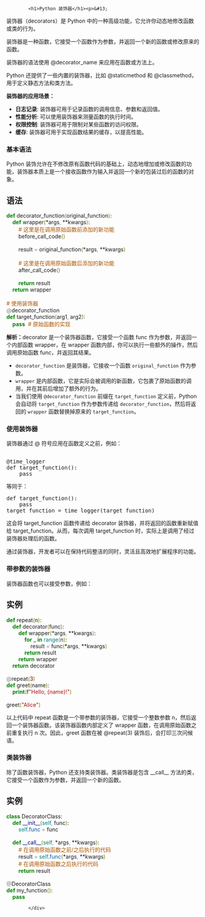 <!DOCTYPE html>
<html lang="zh-CN">
<head>
<meta charset="UTF-8">
<title>Python 装饰器</title>
</head>
<body>
<div class="article-intro" id="content">
			
			<h1>Python 装饰器</h1><p>&#13;
装饰器（decorators）是 Python 中的一种高级功能，它允许你动态地修改函数或类的行为。</p><p>&#13;
装饰器是一种函数，它接受一个函数作为参数，并返回一个新的函数或修改原来的函数。</p><p>&#13;
装饰器的语法使用 <span class="marked">@decorator_name</span> 来应用在函数或方法上。</p>&#13;
<p>Python 还提供了一些内置的装饰器，比如 <span class="marked">@staticmethod</span> 和 <span class="marked">@classmethod</span>，用于定义静态方法和类方法。</p><p><strong>装饰器的应用场景：</strong></p>&#13;
<ul><li><strong>日志记录</strong>: 装饰器可用于记录函数的调用信息、参数和返回值。</li><li><strong>性能分析</strong>: 可以使用装饰器来测量函数的执行时间。</li><li><strong>权限控制</strong>: 装饰器可用于限制对某些函数的访问权限。</li><li><strong>缓存</strong>: 装饰器可用于实现函数结果的缓存，以提高性能。</li></ul>&#13;
<h3>基本语法</h3><p>&#13;
Python 装饰允许在不修改原有函数代码的基础上，动态地增加或修改函数的功能，装饰器本质上是一个接收函数作为输入并返回一个新的包装过后的函数的对象。</p>&#13;
&#13;
<div class="example"><h2 class="example">语法</h2> <div class="example_code">
<span style="color: Green;font-weight:bold;">def</span> decorator_function<span style="color: Olive;">(</span>original_function<span style="color: Olive;">)</span>:<br/>
    <span style="color: Green;font-weight:bold;">def</span> wrapper<span style="color: Olive;">(</span>*args<span style="color: Gray;">,</span> **kwargs<span style="color: Olive;">)</span>:<br/>
        <span style="color: #a50"># 这里是在调用原始函数前添加的新功能</span><br/>
        before_call_code<span style="color: Olive;">(</span><span style="color: Olive;">)</span><br/>
        <br/>
        result <span style="color: Gray;">=</span> original_function<span style="color: Olive;">(</span>*args<span style="color: Gray;">,</span> **kwargs<span style="color: Olive;">)</span><br/>
        <br/>
        <span style="color: #a50"># 这里是在调用原始函数后添加的新功能</span><br/>
        after_call_code<span style="color: Olive;">(</span><span style="color: Olive;">)</span><br/>
        <br/>
        <span style="color: Green;font-weight:bold;">return</span> result<br/>
    <span style="color: Green;font-weight:bold;">return</span> wrapper<br/>
<br/>
<span style="color: #a50"># 使用装饰器</span><br/>
<span style="color: Gray;">@</span>decorator_function<br/>
<span style="color: Green;font-weight:bold;">def</span> target_function<span style="color: Olive;">(</span>arg1<span style="color: Gray;">,</span> arg2<span style="color: Olive;">)</span>:<br/>
    <span style="color: Green;font-weight:bold;">pass</span>  <span style="color: #a50"># 原始函数的实现</span><br/>
</div></div>&#13;
<p><strong>解析：</strong>decorator 是一个装饰器函数，它接受一个函数 func 作为参数，并返回一个内部函数 wrapper，在 wrapper 函数内部，你可以执行一些额外的操作，然后调用原始函数 func，并返回其结果。</p>&#13;
<ul>&#13;
<li><code>decorator_function</code> 是装饰器，它接收一个函数 <code>original_function</code> 作为参数。</li>&#13;
<li><code>wrapper</code> 是内部函数，它是实际会被调用的新函数，它包裹了原始函数的调用，并在其前后增加了额外的行为。</li>&#13;
<li>当我们使用 <code>@decorator_function</code> 前缀在 <code>target_function</code> 定义前，Python会自动将 <code>target_function</code> 作为参数传递给 <code>decorator_function</code>，然后将返回的 <code>wrapper</code> 函数替换掉原来的 <code>target_function</code>。</li>&#13;
</ul>&#13;
<h3>使用装饰器</h3><p>&#13;
装饰器通过 <span class="marked">@</span> 符号应用在函数定义之前，例如：</p>&#13;
<pre>&#13;
@time_logger&#13;
def target_function():&#13;
    pass&#13;
</pre><p>等同于：</p>&#13;
&#13;
<pre>def target_function():&#13;
    pass&#13;
target_function = time_logger(target_function)</pre>&#13;
<p>这会将 target_function 函数传递给 decorator 装饰器，并将返回的函数重新赋值给 target_function。从而，每次调用 target_function 时，实际上是调用了经过装饰器处理后的函数。</p>&#13;
<p>通过装饰器，开发者可以在保持代码整洁的同时，灵活且高效地扩展程序的功能。</p>&#13;
<h3>带参数的装饰器</h3><p>&#13;
装饰器函数也可以接受参数，例如：</p>&#13;
&#13;
<div class="example"><h2 class="example">实例</h2> <div class="example_code">
<span style="color: Green;font-weight:bold;">def</span> repeat<span style="color: Olive;">(</span>n<span style="color: Olive;">)</span>:<br/>
    <span style="color: Green;font-weight:bold;">def</span> decorator<span style="color: Olive;">(</span>func<span style="color: Olive;">)</span>:<br/>
        <span style="color: Green;font-weight:bold;">def</span> wrapper<span style="color: Olive;">(</span>*args<span style="color: Gray;">,</span> **kwargs<span style="color: Olive;">)</span>:<br/>
            <span style="color: Green;font-weight:bold;">for</span> _ <span style="color: Green;font-weight:bold;">in</span> <span style="color: Teal;">range</span><span style="color: Olive;">(</span>n<span style="color: Olive;">)</span>:<br/>
                result <span style="color: Gray;">=</span> func<span style="color: Olive;">(</span>*args<span style="color: Gray;">,</span> **kwargs<span style="color: Olive;">)</span><br/>
            <span style="color: Green;font-weight:bold;">return</span> result<br/>
        <span style="color: Green;font-weight:bold;">return</span> wrapper<br/>
    <span style="color: Green;font-weight:bold;">return</span> decorator<br/>
<br/>
<span style="color: Gray;">@</span>repeat<span style="color: Olive;">(</span><span style="color: Maroon;">3</span><span style="color: Olive;">)</span><br/>
<span style="color: Green;font-weight:bold;">def</span> greet<span style="color: Olive;">(</span>name<span style="color: Olive;">)</span>:<br/>
    <span style="color: Green;font-weight:bold;">print</span><span style="color: Olive;">(</span>f<span style="color: #a11;">"Hello, {name}!"</span><span style="color: Olive;">)</span><br/>
<br/>
greet<span style="color: Olive;">(</span><span style="color: #a11;">"Alice"</span><span style="color: Olive;">)</span><br/>
</div></div>&#13;
<p>以上代码中 repeat 函数是一个带参数的装饰器，它接受一个整数参数 n，然后返回一个装饰器函数。该装饰器函数内部定义了 wrapper 函数，在调用原始函数之前重复执行 n 次。因此，greet 函数在被 @repeat(3) 装饰后，会打印三次问候语。&#13;
</p>&#13;
&#13;
<h3>类装饰器</h3><p>&#13;
除了函数装饰器，Python 还支持类装饰器。类装饰器是包含 <span class="marked">__call__</span> 方法的类，它接受一个函数作为参数，并返回一个新的函数。</p>&#13;
<div class="example"><h2 class="example">实例</h2> <div class="example_code">
<span style="color: Green;font-weight:bold;">class</span> DecoratorClass:<br/>
    <span style="color: Green;font-weight:bold;">def</span> <span style="color: Navy;">__init__</span><span style="color: Olive;">(</span><span style="color: Teal;">self</span><span style="color: Gray;">,</span> func<span style="color: Olive;">)</span>:<br/>
        <span style="color: Teal;">self</span>.<span style="color: #05a;">func</span> <span style="color: Gray;">=</span> func<br/>
    <br/>
    <span style="color: Green;font-weight:bold;">def</span> <span style="color: Navy;">__call__</span><span style="color: Olive;">(</span><span style="color: Teal;">self</span><span style="color: Gray;">,</span> *args<span style="color: Gray;">,</span> **kwargs<span style="color: Olive;">)</span>:<br/>
        <span style="color: #a50"># 在调用原始函数之前/之后执行的代码</span><br/>
        result <span style="color: Gray;">=</span> <span style="color: Teal;">self</span>.<span style="color: #05a;">func</span><span style="color: Olive;">(</span>*args<span style="color: Gray;">,</span> **kwargs<span style="color: Olive;">)</span><br/>
        <span style="color: #a50"># 在调用原始函数之后执行的代码</span><br/>
        <span style="color: Green;font-weight:bold;">return</span> result<br/>
<br/>
<span style="color: Gray;">@</span>DecoratorClass<br/>
<span style="color: Green;font-weight:bold;">def</span> my_function<span style="color: Olive;">(</span><span style="color: Olive;">)</span>:<br/>
    <span style="color: Green;font-weight:bold;">pass</span><br/>
</div></div>&#13;
			<!-- 其他扩展 -->
						
			</div>
			
		
</body>
</html>
